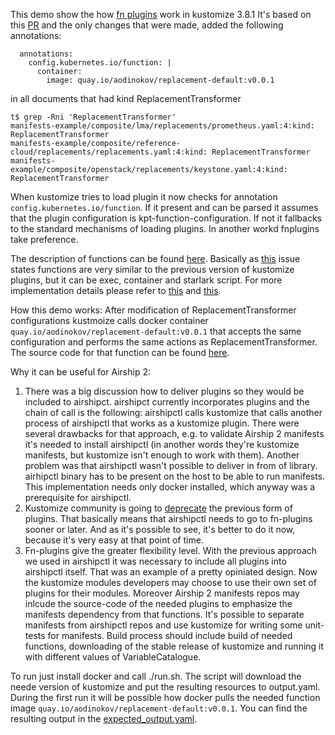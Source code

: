 This demo show the how [fn plugins](https://github.com/kubernetes-sigs/kustomize/tree/master/api/internal/plugins/fnplugin) work in kustomize 3.8.1
It's based on this [PR](https://review.opendev.org/#/c/724869/21) and the only changes that were made, added the following annotations:

```
  annotations:
    config.kubernetes.io/function: |
      container:
        image: quay.io/aodinokov/replacement-default:v0.0.1
```

in all documents that had kind ReplacementTransformer

```
t$ grep -Rni 'ReplacementTransformer'
manifests-example/composite/lma/replacements/prometheus.yaml:4:kind: ReplacementTransformer
manifests-example/composite/reference-cloud/replacements/replacements.yaml:4:kind: ReplacementTransformer
manifests-example/composite/openstack/replacements/keystone.yaml:4:kind: ReplacementTransformer
``` 

When kustomize tries to load plugin it now checks for annotation `config.kubernetes.io/function`.
If it present and can be parsed it assumes that the plugin configuration is kpt-function-configuration.
If not it fallbacks to the standard mechanisms of loading plugins. In another workd fnplugins take preference.

The description of functions can be found [here](https://googlecontainertools.github.io/kpt/concepts/functions/#functions-concepts).
Basically as [this](https://github.com/GoogleContainerTools/kpt/issues/646) issue states functions are very similar to the previous version of 
kustomize plugins, but it can be exec, container and starlark script.
For more implementation details please refer to [this](https://github.com/kubernetes-sigs/kustomize/pull/2597) and [this](https://github.com/kubernetes-sigs/kustomize/pull/2667).

How this demo works:
After modification of ReplacementTransformer configurations kustmoize calls docker container `quay.io/aodinokov/replacement-default:v0.0.1`
that accepts the same configuration and performs the same actions as ReplacementTransformer.
The source code for that function can be found [here](https://github.com/aodinokov/noctl-airship-poc/tree/master/kpt-functions/replacement).

Why it can be useful for Airship 2:
1. There was a big discussion how to deliver plugins so they would be included to airshipct. airshipct currently incorporates plugins and the chain of call is the following:
   airshipctl calls kustomize that calls another process of airshipctl that works as a kustomize plugin. There were several drawbacks for that approach, e.g. to validate
   Airship 2 manifests it's needed to install airshipctl (in another words they're kustomize manifests, but kustomize isn't enough to work with them). Another problem was
   that airshipctl wasn't possible to deliver in from of library. airhipctl binary has to be present on the host to be able to run manifests. 
   This implementation needs only docker installed, which anyway was a prerequisite for airshipctl. 
2. Kustomize community is going to [deprecate](https://github.com/GoogleContainerTools/kpt/issues/776) the previous form of plugins. That basically means that
   airshipctl needs to go to fn-plugins sooner or later. And as it's possible to see, it's better to do it now, because it's very easy at that point of time.
3. Fn-plugins give the greater flexibility level. With the previous approach we used in airshipctl it was necessary to include all plugins into airshipctl itself.
   That was an example of a pretty opiniated design. Now the kustomize modules developers may choose to use their own set of plugins for their modules.
   Moreover Airship 2 manifests repos may inlcude the source-code of the needed plugins to emphasize the manifests dependency from that functions.
   It's possible to separate manifests from airshipctl repos and use kustomize for writing some unit-tests for manifests. Build process should include build of 
   needed functions, downloading of the stable release of kustomize and running it with different values of VariableCatalogue.

To run just install docker and call ./run.sh. The script will download the neede version of kustomize and put the resulting resources to output.yaml.
During the first run it will be possible how docker pulls the needed function image `quay.io/aodinokov/replacement-default:v0.0.1`.
You can find the resulting output in the [expected_output.yaml](expected_output.yaml).
